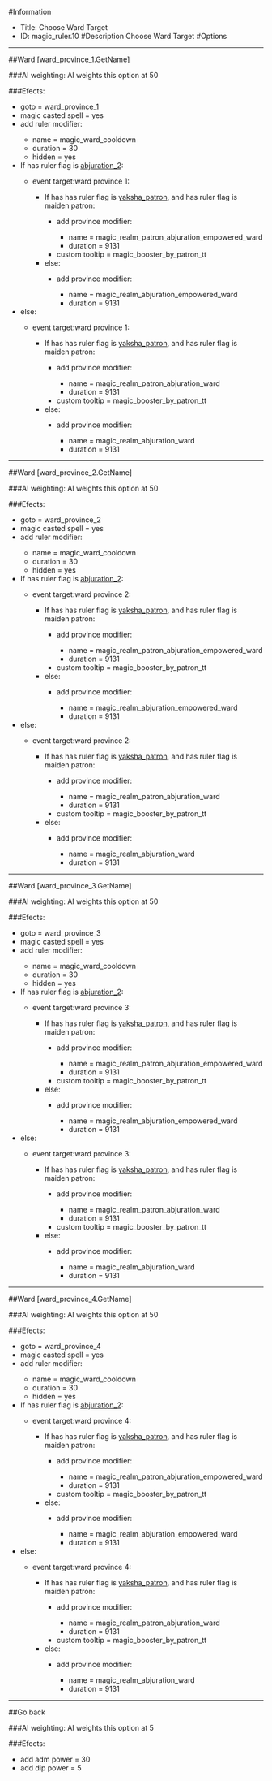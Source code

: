 #Information
 - Title: Choose Ward Target
 - ID: magic_ruler.10
#Description
Choose Ward Target
#Options

___
##Ward [ward_province_1.GetName]

###AI weighting:
AI weights this option at 50


###Efects:<ul><li>goto = ward_province_1</li><li>magic casted spell = yes</li><li>add ruler modifier:</li><ul><li>name = magic_ward_cooldown</li><li>duration = 30</li><li>hidden = yes</li></ul><li>If has ruler flag is [abjuration_2](../flags/abjuration_2.md):</li><ul><li>event target:ward province 1:</li><ul><li>If has has ruler flag is [yaksha_patron](../flags/yaksha_patron.md), and has ruler flag is maiden patron:</li><ul><li>add province modifier:</li><ul><li>name = magic_realm_patron_abjuration_empowered_ward</li><li>duration = 9131</li></ul><li>custom tooltip = magic_booster_by_patron_tt</li></ul><li>else:</li><ul><li>add province modifier:</li><ul><li>name = magic_realm_abjuration_empowered_ward</li><li>duration = 9131</li></ul></ul></ul></ul><li>else:</li><ul><li>event target:ward province 1:</li><ul><li>If has has ruler flag is [yaksha_patron](../flags/yaksha_patron.md), and has ruler flag is maiden patron:</li><ul><li>add province modifier:</li><ul><li>name = magic_realm_patron_abjuration_ward</li><li>duration = 9131</li></ul><li>custom tooltip = magic_booster_by_patron_tt</li></ul><li>else:</li><ul><li>add province modifier:</li><ul><li>name = magic_realm_abjuration_ward</li><li>duration = 9131</li></ul></ul></ul></ul></ul>

___
##Ward [ward_province_2.GetName]

###AI weighting:
AI weights this option at 50


###Efects:<ul><li>goto = ward_province_2</li><li>magic casted spell = yes</li><li>add ruler modifier:</li><ul><li>name = magic_ward_cooldown</li><li>duration = 30</li><li>hidden = yes</li></ul><li>If has ruler flag is [abjuration_2](../flags/abjuration_2.md):</li><ul><li>event target:ward province 2:</li><ul><li>If has has ruler flag is [yaksha_patron](../flags/yaksha_patron.md), and has ruler flag is maiden patron:</li><ul><li>add province modifier:</li><ul><li>name = magic_realm_patron_abjuration_empowered_ward</li><li>duration = 9131</li></ul><li>custom tooltip = magic_booster_by_patron_tt</li></ul><li>else:</li><ul><li>add province modifier:</li><ul><li>name = magic_realm_abjuration_empowered_ward</li><li>duration = 9131</li></ul></ul></ul></ul><li>else:</li><ul><li>event target:ward province 2:</li><ul><li>If has has ruler flag is [yaksha_patron](../flags/yaksha_patron.md), and has ruler flag is maiden patron:</li><ul><li>add province modifier:</li><ul><li>name = magic_realm_patron_abjuration_ward</li><li>duration = 9131</li></ul><li>custom tooltip = magic_booster_by_patron_tt</li></ul><li>else:</li><ul><li>add province modifier:</li><ul><li>name = magic_realm_abjuration_ward</li><li>duration = 9131</li></ul></ul></ul></ul></ul>

___
##Ward [ward_province_3.GetName]

###AI weighting:
AI weights this option at 50


###Efects:<ul><li>goto = ward_province_3</li><li>magic casted spell = yes</li><li>add ruler modifier:</li><ul><li>name = magic_ward_cooldown</li><li>duration = 30</li><li>hidden = yes</li></ul><li>If has ruler flag is [abjuration_2](../flags/abjuration_2.md):</li><ul><li>event target:ward province 3:</li><ul><li>If has has ruler flag is [yaksha_patron](../flags/yaksha_patron.md), and has ruler flag is maiden patron:</li><ul><li>add province modifier:</li><ul><li>name = magic_realm_patron_abjuration_empowered_ward</li><li>duration = 9131</li></ul><li>custom tooltip = magic_booster_by_patron_tt</li></ul><li>else:</li><ul><li>add province modifier:</li><ul><li>name = magic_realm_abjuration_empowered_ward</li><li>duration = 9131</li></ul></ul></ul></ul><li>else:</li><ul><li>event target:ward province 3:</li><ul><li>If has has ruler flag is [yaksha_patron](../flags/yaksha_patron.md), and has ruler flag is maiden patron:</li><ul><li>add province modifier:</li><ul><li>name = magic_realm_patron_abjuration_ward</li><li>duration = 9131</li></ul><li>custom tooltip = magic_booster_by_patron_tt</li></ul><li>else:</li><ul><li>add province modifier:</li><ul><li>name = magic_realm_abjuration_ward</li><li>duration = 9131</li></ul></ul></ul></ul></ul>

___
##Ward [ward_province_4.GetName]

###AI weighting:
AI weights this option at 50


###Efects:<ul><li>goto = ward_province_4</li><li>magic casted spell = yes</li><li>add ruler modifier:</li><ul><li>name = magic_ward_cooldown</li><li>duration = 30</li><li>hidden = yes</li></ul><li>If has ruler flag is [abjuration_2](../flags/abjuration_2.md):</li><ul><li>event target:ward province 4:</li><ul><li>If has has ruler flag is [yaksha_patron](../flags/yaksha_patron.md), and has ruler flag is maiden patron:</li><ul><li>add province modifier:</li><ul><li>name = magic_realm_patron_abjuration_empowered_ward</li><li>duration = 9131</li></ul><li>custom tooltip = magic_booster_by_patron_tt</li></ul><li>else:</li><ul><li>add province modifier:</li><ul><li>name = magic_realm_abjuration_empowered_ward</li><li>duration = 9131</li></ul></ul></ul></ul><li>else:</li><ul><li>event target:ward province 4:</li><ul><li>If has has ruler flag is [yaksha_patron](../flags/yaksha_patron.md), and has ruler flag is maiden patron:</li><ul><li>add province modifier:</li><ul><li>name = magic_realm_patron_abjuration_ward</li><li>duration = 9131</li></ul><li>custom tooltip = magic_booster_by_patron_tt</li></ul><li>else:</li><ul><li>add province modifier:</li><ul><li>name = magic_realm_abjuration_ward</li><li>duration = 9131</li></ul></ul></ul></ul></ul>

___
##Go back

###AI weighting:
AI weights this option at 5


###Efects:<ul><li>add adm power = 30</li><li>add dip power = 5</li></ul>
